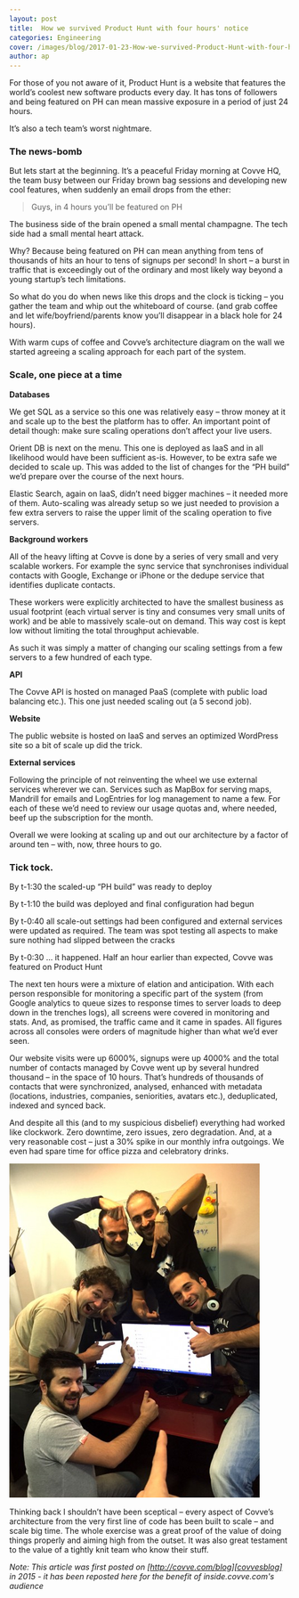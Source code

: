 ```yaml
---
layout: post
title:  How we survived Product Hunt with four hours' notice
categories: Engineering
cover: /images/blog/2017-01-23-How-we-survived-Product-Hunt-with-four-hours-notice/1.png
author: ap
---
```

For those of you not aware of it, Product Hunt is a website that features the world’s coolest new software products every day. It has tons of followers and being featured on PH can mean massive exposure in a period of just 24 hours.

It’s also a tech team’s worst nightmare.
<!--more-->

### The news-bomb

But lets start at the beginning. It’s a peaceful Friday morning at Covve HQ, the team busy between our Friday brown bag sessions and developing new cool features, when suddenly an email drops from the ether:

> Guys, in 4 hours you’ll be featured on PH

The business side of the brain opened a small mental champagne. The tech side had a small mental heart attack.

Why? Because being featured on PH can mean anything from tens of thousands of hits an hour to tens of signups per second! In short – a burst in traffic that is exceedingly out of the ordinary and most likely way beyond a young startup’s tech limitations.

So what do you do when news like this drops and the clock is ticking – you gather the team and whip out the whiteboard of course. (and grab coffee and let wife/boyfriend/parents know you’ll disappear in a black hole for 24 hours).

With warm cups of coffee and Covve’s architecture diagram on the wall we started agreeing a scaling approach for each part of the system.

### Scale, one piece at a time

<b>Databases</b>

We get SQL as a service so this one was relatively easy – throw money at it and scale up to the best the platform has to offer. An important point of detail though: make sure scaling operations don’t affect your live users.

Orient DB is next on the menu. This one is deployed as IaaS and in all likelihood would have been sufficient as-is. However, to be extra safe we decided to scale up. This was added to the list of changes for the “PH build” we’d prepare over the course of the next hours.

Elastic Search, again on IaaS, didn’t need bigger machines – it needed more of them. Auto-scaling was already setup so we just needed to provision a few extra servers to raise the upper limit of the scaling operation to five servers.

<b>Background workers</b>

All of the heavy lifting at Covve is done by a series of very small and very scalable workers. For example the sync service that synchronises individual contacts with Google, Exchange or iPhone or the dedupe service that identifies duplicate contacts.

These workers were explicitly architected to have the smallest business as usual footprint (each virtual server is tiny and consumes very small units of work) and be able to massively scale-out on demand. This way cost is kept low without limiting the total throughput achievable.

As such it was simply a matter of changing our scaling settings from a few servers to a few hundred of each type.

<b>API</b>

The Covve API is hosted on managed PaaS (complete with public load balancing etc.). This one just needed scaling out (a 5 second job).

<b>Website</b>

The public website is hosted on IaaS and serves an optimized WordPress site so a bit of scale up did the trick.

<b>External services</b>

Following the principle of not reinventing the wheel we use external services wherever we can. Services such as MapBox for serving maps, Mandrill for emails and LogEntries for log management to name a few. For each of these we’d need to review our usage quotas and, where needed, beef up the subscription for the month.

Overall we were looking at scaling up and out our architecture by a factor of around ten – with, now, three hours to go.

### Tick tock.

By t-1:30 the scaled-up “PH build” was ready to deploy

By t-1:10 the build was deployed and final configuration had begun

By t-0:40 all scale-out settings had been configured and external services were updated as required. The team was spot testing all aspects to make sure nothing had slipped between the cracks

By t-0:30 … it happened. Half an hour earlier than expected, Covve was featured on Product Hunt

The next ten hours were a mixture of elation and anticipation. With each person responsible for monitoring a specific part of the system (from Google analytics to queue sizes to response times to server loads to deep down in the trenches logs), all screens were covered in monitoring and stats. And, as promised, the traffic came and it came in spades. All figures across all consoles were orders of magnitude higher than what we’d ever seen.

Our website visits were up 6000%, signups were up 4000% and the total number of contacts managed by Covve went up by several hundred thousand – in the space of 10 hours. That’s hundreds of thousands of contacts that were synchronized, analysed, enhanced with metadata (locations, industries, companies, seniorities, avatars etc.), deduplicated, indexed and synced back.

And despite all this (and to my suspicious disbelief) everything had worked like clockwork. Zero downtime, zero issues, zero degradation. And, at a very reasonable cost – just a 30% spike in our monthly infra outgoings. We even had spare time for office pizza and celebratory drinks.

![Celebration](/images/blog/2017-01-23-How-we-survived-Product-Hunt-with-four-hours-notice/2.jpg)

Thinking back I shouldn’t have been sceptical – every aspect of Covve’s architecture from the very first line of code has been built to scale – and scale big time. The whole exercise was a great proof of the value of doing things properly and aiming high from the outset. It was also great testament to the value of a tightly knit team who know their stuff.

<em>Note: This article was first posted on [http://covve.com/blog][covvesblog] in 2015 - it has been reposted here for the benefit of inside.covve.com's audience</em>

[covvesblog]: http://covve.com/blog